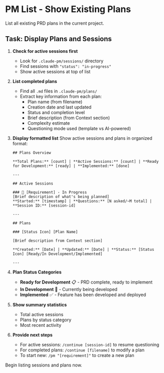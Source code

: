 # PM List - Show Existing Plans

List all existing PRD plans in the current project.

## Task: Display Plans and Sessions

1. **Check for active sessions first**
   - Look for `.claude-pm/sessions/` directory
   - Find sessions with `"status": "in-progress"`
   - Show active sessions at top of list

2. **List completed plans**
   - Find all `.md` files in `.claude-pm/plans/`
   - Extract key information from each plan:
     - Plan name (from filename)
     - Creation date and last updated
     - Status and completion level
     - Brief description (from Context section)
     - Complexity estimate
     - Questioning mode used (template vs AI-powered)

3. **Display formatted list**
   Show active sessions and plans in organized format:
   ```
   ## Plans Overview
   
   **Total Plans:** [count] | **Active Sessions:** [count] | **Ready for Development:** [ready] | **Implemented:** [done]
   
   ---
   
   ## Active Sessions
   
   ### 🔄 [Requirement] - In Progress
   [Brief description of what's being planned]
   **Started:** [timestamp] | **Questions:** [N asked/~M total] | **Session ID:** [session-id]
   
   ---
   
   ## Plans

   ### [Status Icon] [Plan Name]
   
   [Brief description from Context section]
   
   **Created:** [Date] | **Updated:** [Date] | **Status:** [Status Icon] [Ready/In Development/Implemented]

   ---
   ```

4. **Plan Status Categories**
   - **Ready for Development** 📋 - PRD complete, ready to implement
   - **In Development** 🚧 - Currently being developed
   - **Implemented** ✅ - Feature has been developed and deployed
   
5. **Show summary statistics**
   - Total active sessions
   - Plans by status category
   - Most recent activity

6. **Provide next steps**
   - For active sessions: `/continue [session-id]` to resume questioning
   - For completed plans: `/continue [filename]` to modify a plan
   - To start new: `/pm "[requirement]"` to create a new plan

Begin listing sessions and plans now.